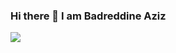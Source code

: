 ### Hi there 👋 I am Badreddine Aziz 


![](https://github-readme-stats.vercel.app/api/top-langs/?username=BadrEddineAzi&theme=dark&hide_border=false&include_all_commits=false&count_private=false&layout=compact)

<!--
**BadrEddineAziz/BadrEddineAziz** is a ✨ _special_ ✨ repository because its `README.md` (this file) appears on your GitHub profile.

Here are some ideas to get you started:

- 🔭 I’m currently working on ...
- 🌱 I’m currently learning ...
- 👯 I’m looking to collaborate on ...
- 🤔 I’m looking for help with ...
- 💬 Ask me about ...
- 📫 How to reach me: ...
- 😄 Pronouns: ...
- ⚡ Fun fact: ...
-->
